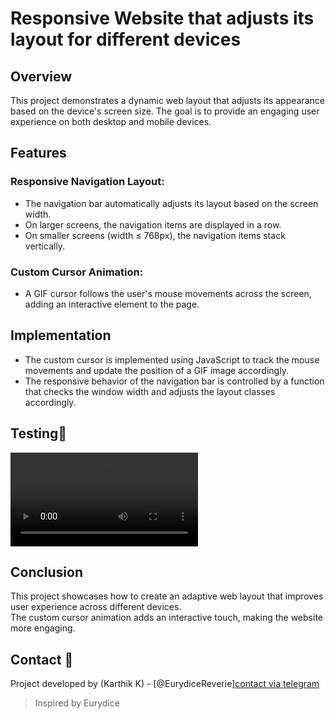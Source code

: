 # Responsive Website that adjusts its layout for different devices                           

## Overview                        

This project demonstrates a dynamic web layout that adjusts its appearance based on the device's screen size.
The goal is to provide an engaging user experience on both desktop and mobile devices.              

## Features         

### Responsive Navigation Layout:

* The navigation bar automatically adjusts its layout based on the screen width.
* On larger screens, the navigation items are displayed in a row.
* On smaller screens (width ≤ 768px), the navigation items stack vertically.

### Custom Cursor Animation:

* A GIF cursor follows the user's mouse movements across the screen, adding an interactive element to the page.

## Implementation

* The custom cursor is implemented using JavaScript to track the mouse movements and update the position of a GIF image accordingly.
* The responsive behavior of the navigation bar is controlled by a function that checks the window width and adjusts the layout classes accordingly.

## Testing🚀

![Adaptive Layout Video](https://raw.githubusercontent.com/EurydiceReverie/SSB_AUTOMATIONS_WD_TASK-01/main/Assets/Layout%20check.mp4)

## Conclusion

This project showcases how to create an adaptive web layout that improves user experience across different devices.               
The custom cursor animation adds an interactive touch, making the website more engaging.

## Contact 💬
Project developed by (Karthik K) - [@EurydiceReverie][contact via telegram](https://t.me/SchadenfreudeKK)

>Inspired by Eurydice
